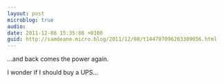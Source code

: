 ```yaml
---
layout: post
microblog: true
audio: 
date: 2011-12-08 15:35:08 +0100
guid: http://samdeane.micro.blog/2011/12/08/t144787096203309056.html
---
```

…and back comes the power again.

I wonder if I should buy a UPS...

